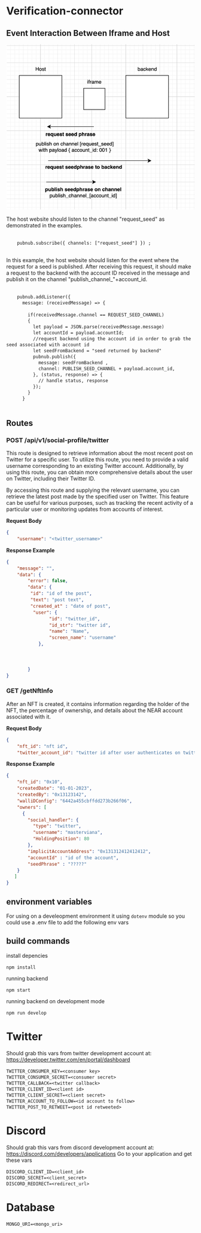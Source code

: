 # Verification-connector


## Event Interaction Between Iframe and Host


![Alt text](/uploads/schema_iframe_host.png "Optional title")

The host website should listen to the channel "request_seed" as demonstrated in the examples.

```

    pubnub.subscribe({ channels: ["request_seed"] }) ;
 
```

In this example, the host website should listen for the event where the request for a seed is published. After receiving this request, it should make a request to the backend with the account ID received in the message and publish it on the channel "publish_channel_"+account_id.

```

    pubnub.addListener({
      message: (receivedMessage) => {

        if(receivedMessage.channel == REQUEST_SEED_CHANNEL)
        {
          let payload = JSON.parse(receivedMessage.message)
          let accountId = payload.accountId;
          //request backend using the account id in order to grab the seed associated with account id
          let seedFromBackend = "seed returned by backend"
          pubnub.publish({
            message: seedFromBackend ,
            channel: PUBLISH_SEED_CHANNEL + payload.account_id,
          }, (status, response) => {
            // handle status, response
          });
        }
      }
  
```


## Routes

### POST /api/v1/social-profile/twitter

This route is designed to retrieve information about the most recent post on Twitter for a specific user. To utilize this route, you need to provide a valid username corresponding to an existing Twitter account. Additionally, by using this route, you can obtain more comprehensive details about the user on Twitter, including their Twitter ID.

By accessing this route and supplying the relevant username, you can retrieve the latest post made by the specified user on Twitter. This feature can be useful for various purposes, such as tracking the recent activity of a particular user or monitoring updates from accounts of interest.


**Request Body**

```json
{
    "username": "<twitter_username>"
```

**Response Example**

```json
{
    "message": "",
    "data": {
        "error": false,
        "data": {
         "id": "id of the post",
         "text": "post text",
         "created_at" : "date of post",
          "user": {
                "id": "twitter_id",
                "id_str": "twitter id",
                "name": "Name",
                "screen_name": "username"
            },
            
           
            
        }
}
```

### GET /getNftInfo

After an NFT is created, it contains information regarding the holder of the NFT, the percentage of ownership, and details about the NEAR account associated with it.


**Request Body**

```json
{
    "nft_id": "nft id",
    "twitter_account_id": "twitter id after user authenticates on twitter"
```

**Response Example**

```json
{
    "nft_id": "0x10",
    "createdDate": "01-01-2023",
    "createdBy": "0x13123142",
    "walliDConfig": "6442a455cbffdd273b266f06",
    "owners": [
      {
        "social_handler": {
          "type": "twitter",
          "username": "masterviana",
          "HoldingPosition": 80
        },
        "implicitAccountAddress": "0x131312412412412",
        "accountId" : "id of the account",
        "seedPhrase" : "?????"    
    }
   ]
}
```


## environment variables

For using on a develeopment environment it using `dotenv` module so you could use a .env file to add the following env vars

## build commands

install depencies

```
npm install
```

running backend

```
npm start
```

running backend on development mode

```
npm run develop
```

# Twitter

Should grab this vars from twitter development account at: https://developer.twitter.com/en/portal/dashboard

```
TWITTER_CONSUMER_KEY=<consumer key>
TWITTER_CONSUMER_SECRET=<consumer secret>
TWITTER_CALLBACK=<twitter callback>
TWITTER_CLIENT_ID=<client id>
TWITTER_CLIENT_SECRET=<client secret>
TWITTER_ACCOUNT_TO_FOLLOW=<id account to follow>
TWITTER_POST_TO_RETWEET=<post id retweeted>
```

# Discord

Should grab this vars from discord development account at: https://discord.com/developers/applications
Go to your application and get these vars

```
DISCORD_CLIENT_ID=<client_id>
DISCORD_SECRET=<client_secret>
DISCORD_REDIRECT=<redirect_url>
```

# Database

```
MONGO_URI=<mongo_uri>
```
